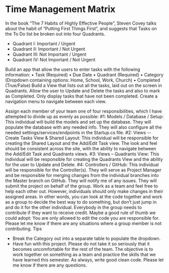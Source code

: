 # Time Management Matrix

In the book “The 7 Habits of Highly Effective People”, Steven Covey talks about the habit of “Putting First Things First”, and suggests that Tasks on the To Do list be broken out into four Quadrants.
<ul>
 <li>Quadrant I: Important / Urgent</li>
 <li>Quadrant II: Important / Not Urgent</li>
 <li>Quadrant III: Not Important / Urgent</li>
 <li>Quadrant IV: Not Important / Not Urgent</li>
</ul>
Build an app that allow the users to enter tasks with the following information:
• Task (Required)
• Due Date
• Quadrant (Required)
• Category (Dropdown containing options: Home, School, Work, Church)
• Completed (True/False)
Build a View that lists out all the tasks, laid out on the screen in Quadrants. Allow the user to Update and Delete the tasks and also to mark as Completed. Only display tasks that have not been completed. Create a navigation menu to navigate between each view.
 
Assign each member of your team one of four responsibilities, which I have attempted to divide up as evenly as possible:
#1: Models / Database / Setup: This individual will build the models and set up the database. They will populate the database with any needed info. They will also configure all the needed settings/services/endpoints in the Startup.cs file.
#2: Views -- Create Tasks View & Shared Layout: This individual will be responsible for creating the Shared Layout and the Add/Edit Task view. The look and feel should be consistent across the site, with the ability to navigate between the Add/Edit Task and Quadrants views.
#3: Views – Quadrants View: This individual will be responsible for creating the Quadrants View and the ability for the user to Update and Delete.
#4: Controllers / GitHub: This individual will be responsible for the Controller(s). They will serve as Project Manager and be responsible for merging changes from the individual branches into the Master branch on GitHub. They will notify me of any issues. They will submit the project on behalf of the group.
Work as a team and feel free to help each other out. However, individuals should only make changes in their assigned areas. In other words, you can look at the code together and work as a group to decide the best way to do something, but don’t just jump in and do it for the other individual. Everybody in the group needs to contribute if they want to receive credit. Maybe a good rule of thumb we could adopt: You are only allowed to edit the code you are responsible for. Please let me know if there are any situations where a group member is not contributing.
Tips
- Break the Category out into a separate table to populate the dropdown.
- Have fun with this project. Please do not take it so seriously that it becomes uncomfortable
for the rest of the team. The objective is to work together on something as a team and practice the skills that we have learned this semester.
As always, write good clean code. Please let me know if there are any questions.
